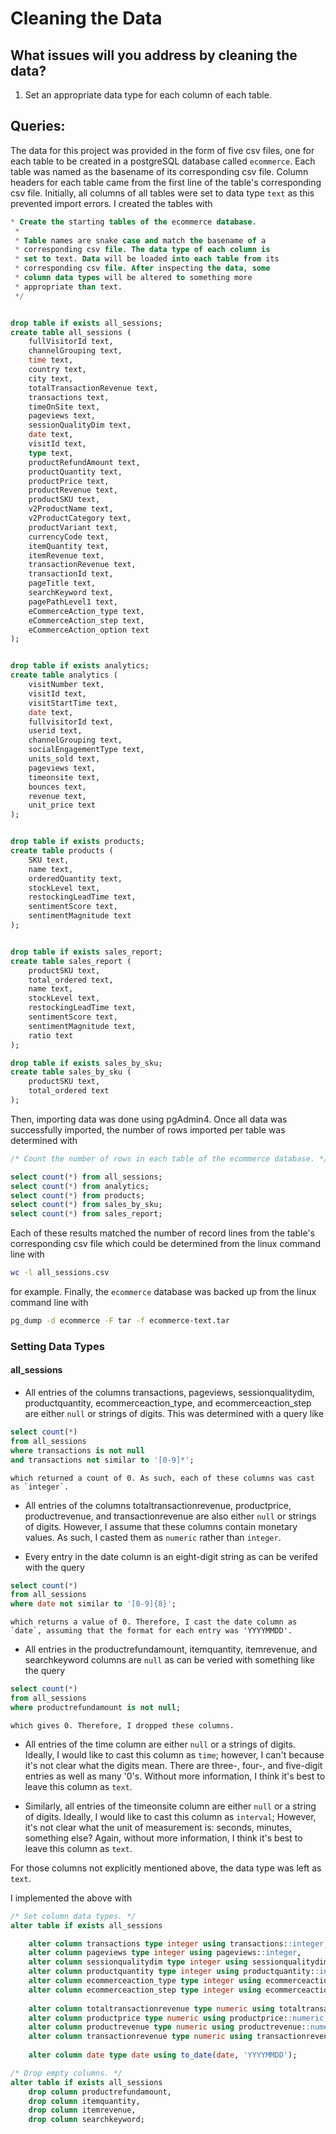 # Cleaning the Data

## What issues will you address by cleaning the data?

1. Set an appropriate data type for each column of each table.


## Queries:

The data for this project was provided in the form of five csv files, one for each table to be created in a postgreSQL database called `ecommerce`. Each table was named as the basename of its corresponding csv file. Column headers for each table came from the first line of the table's corresponding csv file. Initially, all columns of all tables were set to data type `text` as this prevented import errors. I created the tables with

```sql
* Create the starting tables of the ecommerce database.
 * 
 * Table names are snake case and match the basename of a
 * corresponding csv file. The data type of each column is 
 * set to text. Data will be loaded into each table from its
 * corresponding csv file. After inspecting the data, some 
 * column data types will be altered to something more 
 * appropriate than text.
 */


drop table if exists all_sessions;
create table all_sessions (
	fullVisitorId text,
	channelGrouping text,
	time text,
	country text,
	city text,
	totalTransactionRevenue text,
	transactions text,
	timeOnSite text,
	pageviews text,
	sessionQualityDim text,
	date text,
	visitId text,
	type text,
	productRefundAmount text,
	productQuantity text,
	productPrice text,
	productRevenue text,
	productSKU text,
	v2ProductName text,
	v2ProductCategory text,
	productVariant text,
	currencyCode text,
	itemQuantity text,
	itemRevenue text,
	transactionRevenue text,
	transactionId text,
	pageTitle text,
	searchKeyword text,
	pagePathLevel1 text,
	eCommerceAction_type text,
	eCommerceAction_step text,
	eCommerceAction_option text
);


drop table if exists analytics;
create table analytics (
	visitNumber text,
	visitId text,
	visitStartTime text,
	date text,
	fullvisitorId text,
	userid text,
	channelGrouping text,
	socialEngagementType text,
	units_sold text,
	pageviews text,
	timeonsite text,
	bounces text,
	revenue text,
	unit_price text
);


drop table if exists products;
create table products (
	SKU text,
	name text,
	orderedQuantity text,
	stockLevel text,
	restockingLeadTime text,
	sentimentScore text,
	sentimentMagnitude text
);


drop table if exists sales_report;
create table sales_report (
	productSKU text,
	total_ordered text,
	name text,
	stockLevel text,
	restockingLeadTime text,
	sentimentScore text,
	sentimentMagnitude text,
	ratio text
);

drop table if exists sales_by_sku;
create table sales_by_sku (
	productSKU text,
	total_ordered text
);

```

Then, importing data was done using pgAdmin4. Once all data was successfully imported, the number of rows imported per table was determined with

```sql
/* Count the number of rows in each table of the ecommerce database. */

select count(*) from all_sessions;
select count(*) from analytics;
select count(*) from products;
select count(*) from sales_by_sku;
select count(*) from sales_report;
``` 

Each of these results matched the number of record lines from the table's corresponding csv file which could be determined from the linux command line with

```sh
wc -l all_sessions.csv
```

for example. Finally, the `ecommerce` database was backed up from the linux command line with

```sh
pg_dump -d ecommerce -F tar -f ecommerce-text.tar
``` 

### Setting Data Types

#### all_sessions

- All entries of the columns transactions, pageviews, sessionqualitydim, productquantity, ecommerceaction_type, and ecommerceaction_step are either `null` or strings of digits. This was determined with a query like

```sql
select count(*)
from all_sessions
where transactions is not null
and transactions not similar to '[0-9]*';

```
    which returned a count of 0. As such, each of these columns was cast as `integer`.

- All entries of the columns totaltransactionrevenue, productprice, productrevenue, and transactionrevenue are also either `null` or strings of digits. However, I assume that these columns contain monetary values. As such, I casted them as `numeric` rather than `integer`.

- Every entry in the date column is an eight-digit string as can be verifed with the query

```sql
select count(*)
from all_sessions
where date not similar to '[0-9]{8}';
```

    which returns a value of 0. Therefore, I cast the date column as `date`, assuming that the format for each entry was 'YYYYMMDD'.

- All entries in the productrefundamount, itemquantity, itemrevenue, and searchkeyword columns are `null` as can be veried with something like the query

```sql
select count(*)
from all_sessions
where productrefundamount is not null;
```

    which gives 0. Therefore, I dropped these columns.

- All entries of the time column are either `null` or a strings of digits. Ideally, I would like to cast this column as `time`; however, I can't because it's not clear what the digits mean. There are three-, four-, and five-digit entries as well as many '0's. Without more information, I think it's best to leave this column as `text`. 

- Similarly, all entries of the timeonsite column are either `null` or a string of digits. Ideally, I would like to cast this column as `interval`; However, it's not clear what the unit of measurement is: seconds, minutes, something else? Again, without more information, I think it's best to leave this column as `text`.

For those columns not explicitly mentioned above, the data type was left as `text`.

I implemented the above with

```sql
/* Set column data types. */
alter table if exists all_sessions

	alter column transactions type integer using transactions::integer,
	alter column pageviews type integer using pageviews::integer,
	alter column sessionqualitydim type integer using sessionqualitydim::integer,
	alter column productquantity type integer using productquantity::integer,
	alter column ecommerceaction_type type integer using ecommerceaction_type::integer,
	alter column ecommerceaction_step type integer using ecommerceaction_step::integer,
	
	alter column totaltransactionrevenue type numeric using totaltransactionrevenue::numeric,
	alter column productprice type numeric using productprice::numeric,
	alter column productrevenue type numeric using productrevenue::numeric,
	alter column transactionrevenue type numeric using transactionrevenue::numeric,
	
	alter column date type date using to_date(date, 'YYYYMMDD');

/* Drop empty columns. */
alter table if exists all_sessions
	drop column productrefundamount,
	drop column itemquantity,
	drop column itemrevenue,
	drop column searchkeyword;
```

